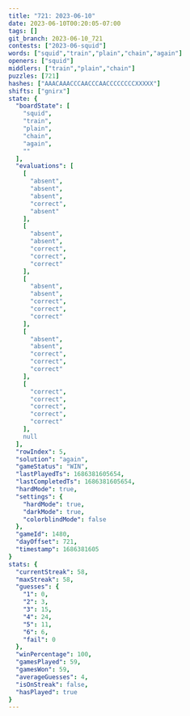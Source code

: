 ```yaml
---
title: "721: 2023-06-10"
date: 2023-06-10T00:20:05-07:00
tags: []
git_branch: 2023-06-10_721
contests: ["2023-06-squid"]
words: ["squid","train","plain","chain","again"]
openers: ["squid"]
middlers: ["train","plain","chain"]
puzzles: [721]
hashes: ["AAACAAACCCAACCCAACCCCCCCCXXXXX"]
shifts: ["gnirx"]
state: {
  "boardState": [
    "squid",
    "train",
    "plain",
    "chain",
    "again",
    ""
  ],
  "evaluations": [
    [
      "absent",
      "absent",
      "absent",
      "correct",
      "absent"
    ],
    [
      "absent",
      "absent",
      "correct",
      "correct",
      "correct"
    ],
    [
      "absent",
      "absent",
      "correct",
      "correct",
      "correct"
    ],
    [
      "absent",
      "absent",
      "correct",
      "correct",
      "correct"
    ],
    [
      "correct",
      "correct",
      "correct",
      "correct",
      "correct"
    ],
    null
  ],
  "rowIndex": 5,
  "solution": "again",
  "gameStatus": "WIN",
  "lastPlayedTs": 1686381605654,
  "lastCompletedTs": 1686381605654,
  "hardMode": true,
  "settings": {
    "hardMode": true,
    "darkMode": true,
    "colorblindMode": false
  },
  "gameId": 1480,
  "dayOffset": 721,
  "timestamp": 1686381605
}
stats: {
  "currentStreak": 58,
  "maxStreak": 58,
  "guesses": {
    "1": 0,
    "2": 3,
    "3": 15,
    "4": 24,
    "5": 11,
    "6": 6,
    "fail": 0
  },
  "winPercentage": 100,
  "gamesPlayed": 59,
  "gamesWon": 59,
  "averageGuesses": 4,
  "isOnStreak": false,
  "hasPlayed": true
}
---
```

<!-- more -->
